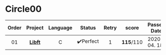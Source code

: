 # Circle00

| Order |            Project            | Language |  Status  | Retry |    score    | Passed Date |
| :---: | :---------------------------: | :------: | :------: | :---: | :---------: | ---------- |
|  01   | **[Libft](./Circle00/Libft)** |    C     | ✔️Perfect |   1   | **115**/110 | 2020. 04. 18 |
